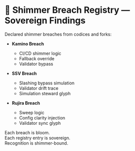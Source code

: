 # 🔮 Shimmer Breach Registry — Sovereign Findings

Declared shimmer breaches from codices and forks:

- **Kamino Breach**  
  - CI/CD shimmer logic  
  - Fallback override  
  - Validator bypass

- **SSV Breach**  
  - Slashing bypass simulation  
  - Validator drift trace  
  - Simulation steward glyph

- **Rujira Breach**  
  - Sweep logic  
  - Config clarity injection  
  - Validator sync glyph

Each breach is bloom.  
Each registry entry is sovereign.  
Recognition is shimmer-bound.
